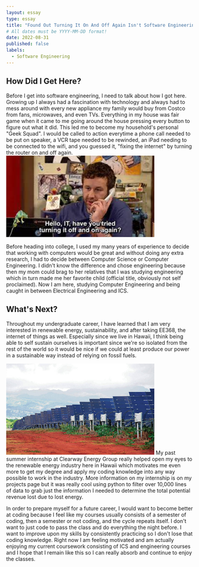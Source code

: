 ```yaml
---
layout: essay
type: essay
title: "Found Out Turning It On And Off Again Isn't Software Engineering!"
# All dates must be YYYY-MM-DD format!
date: 2022-08-31
published: false
labels:
  - Software Engineering
---
```


## How Did I Get Here?
Before I get into software engineering, I need to talk about how I got here. Growing up I always had a fascination with technology and always had to mess around with every new appliance my family would buy from Costco from fans, microwaves, and even TVs. Everything in my house was fair game when it came to me going around the house pressing every button to figure out what it did. This led me to become my household's personal "Geek Squad". I would be called to action everytime a phone call needed to be put on speaker, a VCR tape needed to be rewinded, an iPad needing to be connected to the wifi, and you guessed it, "fixing the internet" by turning the router on and off again. <img width="400px" class="rounded float-start pe-4" src="../img/IT.jpeg">

Before heading into college, I used my many years of experience to decide that working with computers would be great and without doing any extra research, I had to decide between Computer Science or Computer Engineering. I didn't know the difference and chose engineering because then my mom could brag to her relatives that I was studying engineering which in turn made me her favorite child (official title, obviously not self proclaimed). Now I am here, studying Computer Engineering and being caught in between Electrical Engineering and ICS.

## What's Next?
Throughout my undergraduate career, I have learned that I am very interested in renewable energy, sustainability, and after taking EE368, the internet of things as well. Especially since we live in Hawaii, I think being able to self sustain ourselves is important since we're so isolated from the rest of the world so it would be nice if we could at least produce our power in a sustainable way instead of relying on fossil fuels. 

<img width="400px" class="rounded float-start pe-4" src="../img/solar.jpg"> My past summer internship at Clearway Energy Group really helped open my eyes to the renewable energy industry here in Hawaii which motivates me even more to get my degree and apply my coding knowledge into any way possible to work in the industry. More information on my internship is on my projects page but it was really cool using python to filter over 10,000 lines of data to grab just the information I needed to determine the total potential revenue lost due to lost energy.

In order to prepare myself for a future career, I would want to become better at coding because I feel like my courses usually consists of a semester of coding, then a semester or not coding, and the cycle repeats itself. I don't want to just code to pass the class and do everything the night before. I want to improve upon my skills by consistently practicing so I don't lose that coding knowledge. Right now I am feeling motivated and am actually enjoying my current coursework consisting of ICS and engineering courses and I hope that I remain like this so I can really absorb and continue to enjoy the classes.
